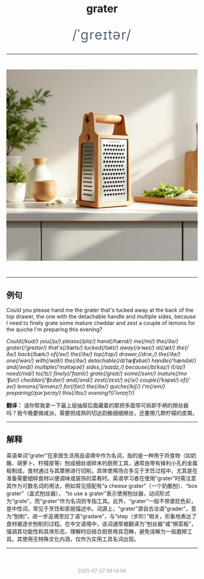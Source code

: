<div align="center">

# grater

<div style="margin: 30px 0;">
<h1 style="font-size: 2.5em; font-weight: 300; letter-spacing: 2px; margin: 0; color: #2c3e50;">
/ˈgreɪtər/
</h1>
</div>

</div>

---

<div align="center" style="margin: 40px 0;">

![grater](images/grater.png)

</div>

---

## 例句

Could you please hand me the grater that's tucked away at the back of the top drawer, the one with the detachable handle and multiple sides, because I need to finely grate some mature cheddar and zest a couple of lemons for the quiche I'm preparing this evening?

*Could(/kʊd/) you(/ju/) please(/pliz/) hand(/hænd/) me(/mi/) the(/ðə/) grater(/ˈgreɪtər/) that's(/ðæts/) tucked(/təkt/) away(/əˈweɪ/) at(/æt/) the(/ðə/) back(/bæk/) of(/əv/) the(/ðə/) top(/tɔp/) drawer,(/drɔr,/) the(/ðə/) one(/wən/) with(/wɪθ/) the(/ðə/) detachable(/dɪˈtæʧəbəl/) handle(/ˈhændəl/) and(/ənd/) multiple(/ˈməltəpəl/) sides,(/saɪdz,/) because(/bɪˈkəz/) I(/aɪ/) need(/nid/) to(/tɪ/) finely(/ˈfaɪnli/) grate(/greɪt/) some(/səm/) mature(/məˈʧʊr/) cheddar(/ˈʧɛdər/) and(/ənd/) zest(/zɛst/) a(/ə/) couple(/ˈkəpəl/) of(/əv/) lemons(/ˈlɛmənz/) for(/fər/) the(/ðə/) quiche(/kiʃ/) I'm(/əm/) preparing(/pərˈpɛrɪŋ/) this(/ðɪs/) evening?(/ˈivnɪŋ?/)*

**翻译：** 请你帮我拿一下最上层抽屉后面藏着的那把多面带可拆卸手柄的擦丝器吗？我今晚要做咸派，需要把成熟的切达奶酪细细擦丝，还要擦几颗柠檬的皮屑。

---

## 解释

英语单词“grater”在家居生活用品语境中作为名词，指的是一种用于将食物（如奶酪、胡萝卜、柠檬皮等）刨成细丝或碎末的厨房工具，通常由带有锋利小孔的金属板制成，食材通过与其摩擦进行切削。具体使用场合多见于烹饪过程中，尤其是在准备需要细碎食材以便调味或装饰的菜肴时。英语学习者在使用“grater”时需注意其作为可数名词的用法，例如常见搭配有“a cheese grater”（一个奶酪刨）、“box grater”（盒式刨丝器）， “to use a grater”表示使用刨丝器，动词形式为“grate”，而“grater”作为名词则专指工具。此外，“grater”一般不带褒贬色彩，是中性词，常见于烹饪和家居描述中。词源上，“grater”源自古法语“grader”，意为“刨削”，进一步追溯至拉丁语“gradare”，与“step（步阶）”相关，形象地表达了食材被逐步刨削的过程。在中文语境中，该词通常被翻译为“刨丝器”或“擦菜板”，强调其功能性和具体形态，理解时应结合厨房用具范畴，避免误解为一般磨擦工具。其使用无特殊文化内涵，仅作为实用工具名词出现。


---

<div align="center" style="margin-top: 50px;">
<small style="color: #999; font-size: 0.9em;">2025-07-27 09:14:04</small>
</div>

